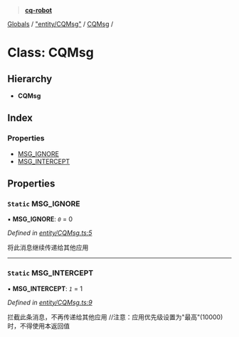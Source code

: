 > **[cq-robot](../README.md)**

[Globals](../globals.md) / ["entity/CQMsg"](../modules/_entity_cqmsg_.md) / [CQMsg](_entity_cqmsg_.cqmsg.md) /

# Class: CQMsg

## Hierarchy

* **CQMsg**

## Index

### Properties

* [MSG_IGNORE](_entity_cqmsg_.cqmsg.md#static-msg_ignore)
* [MSG_INTERCEPT](_entity_cqmsg_.cqmsg.md#static-msg_intercept)

## Properties

### `Static` MSG_IGNORE

▪ **MSG_IGNORE**: *`0`* = 0

*Defined in [entity/CQMsg.ts:5](https://github.com/CaoMeiYouRen/node-cq-robot/blob/6797119/src/entity/CQMsg.ts#L5)*

将此消息继续传递给其他应用

___

### `Static` MSG_INTERCEPT

▪ **MSG_INTERCEPT**: *`1`* = 1

*Defined in [entity/CQMsg.ts:9](https://github.com/CaoMeiYouRen/node-cq-robot/blob/6797119/src/entity/CQMsg.ts#L9)*

拦截此条消息，不再传递给其他应用 //注意：应用优先级设置为"最高"(10000)时，不得使用本返回值